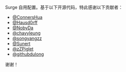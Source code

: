 Surge 自用配置。基于以下开源代码，特此感谢以下贡献者：

- [@ConnersHua](https://github.com/ConnersHua)
- [@Hausd0rff](https://github.com/Hausd0rff)
- [@NobyDa](https://github.com/NobyDa)
- [@chavyleung](https://github.com/chavyleung)
- [@songyangzz](https://github.com/songyangzz)
- [@Sunert](https://github.com/Sunert)
- [@zZPiglet](https://github.com/zZPiglet)
- [@githubdulong](https://github.com/githubdulong)


谢谢！
